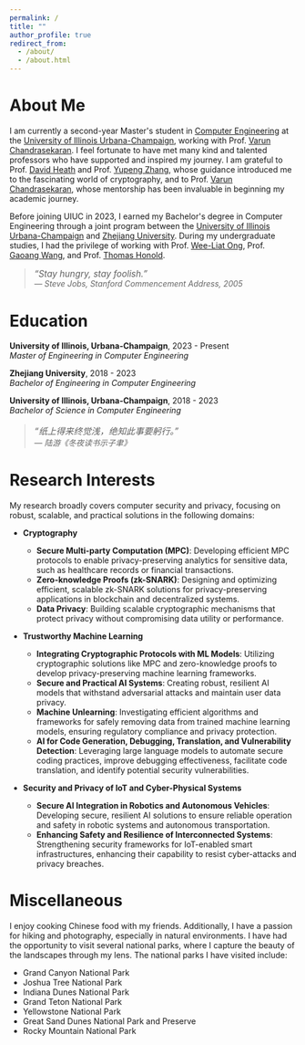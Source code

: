 ```yaml
---
permalink: /
title: ""
author_profile: true
redirect_from: 
  - /about/
  - /about.html
---
```


About Me
======

I am currently a second-year Master's student in [Computer Engineering](https://ece.illinois.edu/) at the [University of Illinois Urbana-Champaign](https://illinois.edu/), working with Prof. [Varun Chandrasekaran](https://chandrasekaran-group.github.io/). I feel fortunate to have met many kind and talented professors who have supported and inspired my journey. I am grateful to Prof. [David Heath](https://daheath.web.illinois.edu/) and Prof. [Yupeng Zhang](https://zhangyp.web.illinois.edu/), whose guidance introduced me to the fascinating world of cryptography, and to Prof. [Varun Chandrasekaran](https://chandrasekaran-group.github.io/), whose mentorship has been invaluable in beginning my academic journey.

Before joining UIUC in 2023, I earned my Bachelor's degree in Computer Engineering through a joint program between the [University of Illinois Urbana-Champaign](https://illinois.edu/) and [Zhejiang University](https://www.zju.edu.cn/english/). During my undergraduate studies, I had the privilege of working with Prof. [Wee-Liat Ong](https://person.zju.edu.cn/en/owl), Prof. [Gaoang Wang](https://cvnext.github.io/), and Prof. [Thomas Honold](https://zjui.intl.zju.edu.cn/en/node/775).

<blockquote style="font-style: italic; font-size: 1.1em; margin-top: 1em;">
  “Stay hungry, stay foolish.”
  <br>
  <span style="font-size: 0.9em; color: #666;">— Steve Jobs, Stanford Commencement Address, 2005</span>
</blockquote>


Education
======
**University of Illinois, Urbana-Champaign**, 2023 - Present  
*Master of Engineering in Computer Engineering*

**Zhejiang University**, 2018 - 2023  
*Bachelor of Engineering in Computer Engineering*  

**University of Illinois, Urbana-Champaign**, 2018 - 2023  
*Bachelor of Science in Computer Engineering*

<blockquote style="font-style: italic; font-size: 1.1em; margin-top: 1em;">
  “纸上得来终觉浅，绝知此事要躬行。”
  <br>
  <span style="font-size: 0.9em; color: #666;">— 陆游《冬夜读书示子聿》</span>
</blockquote>

Research Interests
======

My research broadly covers computer security and privacy, focusing on robust, scalable, and practical solutions in the following domains:

- **Cryptography**
  - **Secure Multi-party Computation (MPC)**: Developing efficient MPC protocols to enable privacy-preserving analytics for sensitive data, such as healthcare records or financial transactions.
  - **Zero-knowledge Proofs (zk-SNARK)**: Designing and optimizing efficient, scalable zk-SNARK solutions for privacy-preserving applications in blockchain and decentralized systems.
  - **Data Privacy**: Building scalable cryptographic mechanisms that protect privacy without compromising data utility or performance.

- **Trustworthy Machine Learning**
  - **Integrating Cryptographic Protocols with ML Models**: Utilizing cryptographic solutions like MPC and zero-knowledge proofs to develop privacy-preserving machine learning frameworks.
  - **Secure and Practical AI Systems**: Creating robust, resilient AI models that withstand adversarial attacks and maintain user data privacy.
  - **Machine Unlearning**: Investigating efficient algorithms and frameworks for safely removing data from trained machine learning models, ensuring regulatory compliance and privacy protection.
  - **AI for Code Generation, Debugging, Translation, and Vulnerability Detection**: Leveraging large language models to automate secure coding practices, improve debugging effectiveness, facilitate code translation, and identify potential security vulnerabilities.

- **Security and Privacy of IoT and Cyber-Physical Systems**
  - **Secure AI Integration in Robotics and Autonomous Vehicles**: Developing secure, resilient AI solutions to ensure reliable operation and safety in robotic systems and autonomous transportation.
  - **Enhancing Safety and Resilience of Interconnected Systems**: Strengthening security frameworks for IoT-enabled smart infrastructures, enhancing their capability to resist cyber-attacks and privacy breaches.


    
Miscellaneous
======
I enjoy cooking Chinese food with my friends. Additionally, I have a passion for hiking and photography, especially in natural environments. I have had the opportunity to visit several national parks, where I capture the beauty of the landscapes through my lens. The national parks I have visited include:

- Grand Canyon National Park
- Joshua Tree National Park
- Indiana Dunes National Park
- Grand Teton National Park
- Yellowstone National Park
- Great Sand Dunes National Park and Preserve
- Rocky Mountain National Park

<script type="text/javascript" id="clustrmaps" src="//clustrmaps.com/map_v2.js?d=bGKewJOsjLTpoFqZqp6HoTS81pqPc7LTZA9_DZC2PQA&cl=ffffff&w=a"></script>

